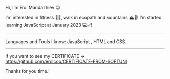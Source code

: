 Hi, I’m Erol Mandazhiev 😉


I’m interested in fitness 🏋️‍♂️, walk in ecopath and мountains 🏔️🌳!
I’m started learning JavaScript at January 2023  💻✅!


----------------------------------------------

Languages and Tools I know: JavaScript , HTML and CSS..

----------------------------------------------

If you want to see my CERTIFICATE -> https://github.com/erolcoo/CERTIFICATE-FROM-SOFTUNI 

Thanks for you time.!
